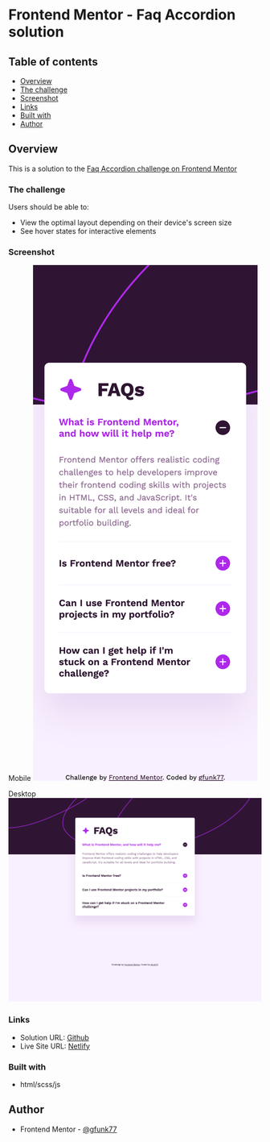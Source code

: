 # Frontend Mentor - Faq Accordion solution

## Table of contents

- [Overview](#overview)
- [The challenge](#the-challenge)
- [Screenshot](#screenshot)
- [Links](#links)
- [Built with](#built-with)
- [Author](#author)

## Overview

This is a solution to the [Faq Accordion challenge on Frontend Mentor](https://www.frontendmentor.io/challenges/faq-accordion-wyfFdeBwBz)

### The challenge

Users should be able to:

- View the optimal layout depending on their device's screen size
- See hover states for interactive elements

### Screenshot

Mobile
![](./solutions/mobile.png)

Desktop
![](./solutions/desktop.png)

### Links

- Solution URL: [Github](https://github.com/gfunk77/Frontend-Mentor/tree/main/faq-accordion)
- Live Site URL: [Netlify](https://gfunk77-faq-accordion.netlify.app)

### Built with

- html/scss/js

## Author

- Frontend Mentor - [@gfunk77](https://www.frontendmentor.io/profile/gfunk77)
